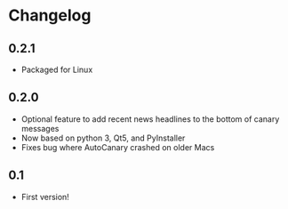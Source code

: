 # Changelog

## 0.2.1

* Packaged for Linux

## 0.2.0

* Optional feature to add recent news headlines to the bottom of canary messages
* Now based on python 3, Qt5, and PyInstaller
* Fixes bug where AutoCanary crashed on older Macs

## 0.1

* First version!
